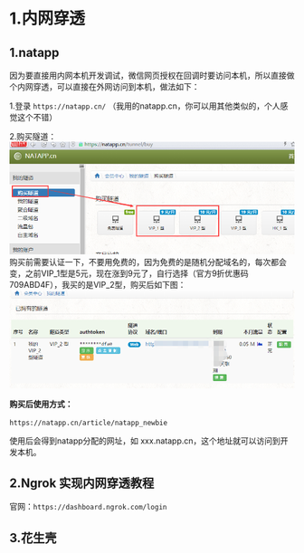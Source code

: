 # 1.内网穿透

## 1.natapp

因为要直接用内网本机开发调试，微信网页授权在回调时要访问本机，所以直接做个内网穿透，可以直接在外网访问到本机，做法如下：

1.登录 `https://natapp.cn/` （我用的natapp.cn，你可以用其他类似的，个人感觉这个不错）

2.购买隧道：  
![](/static/image/20180320183743444.png)  
购买前需要认证一下，不要用免费的，因为免费的是随机分配域名的，每次都会变，之前VIP\_1型是5元，现在涨到9元了，自行选择（官方9折优惠码709ABD4F），我买的是VIP\_2型，购买后如下图：  
![](/static/image/20180320184001958.png)

**购买后使用方式：**

`https://natapp.cn/article/natapp_newbie`

使用后会得到natapp分配的网址，如 xxx.natapp.cn，这个地址就可以访问到开发本机。

## 2.Ngrok 实现内网穿透教程

官网：`https://dashboard.ngrok.com/login`

## 3.花生壳




